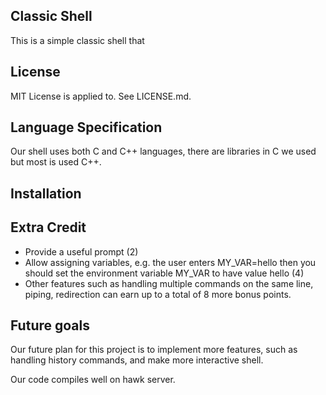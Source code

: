 ## Classic Shell
This is a simple classic shell that

## License
MIT License is applied to. See LICENSE.md.

## Language Specification
Our shell uses both C and C++ languages, there are libraries in C we used but most is used C++.

## Installation

## Extra Credit
* Provide a useful prompt (2)
* Allow assigning variables, e.g. the user enters MY_VAR=hello then you should set the environment variable MY_VAR to have value hello (4)
* Other features such as handling multiple commands on the same line, piping, redirection can earn up to a total of 8 more bonus points. 

## Future goals
Our future plan for this project is to implement more features, such as handling history commands, and make more interactive shell.

Our code compiles well on hawk server.
